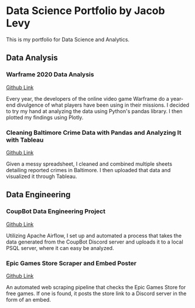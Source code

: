# Data Science Portfolio by Jacob Levy
This is my portfolio for Data Science and Analytics. 

## Data Analysis 
### Warframe 2020 Data Analysis
[Github Link](https://github.com/Jlevy0/Jlevy0.github.io/blob/main/Notebooks/Warframe2020DataAnalysis.ipynb)

Every year, the developers of the online video game Warframe do a year-end divulgence of what players have been using in their missions. I decided to try my hand at analyzing the data using Python's pandas library. I then plotted my findings using Plotly.

### Cleaning Baltimore Crime Data with Pandas and Analyzing It with Tableau
[Github Link](https://github.com/Jlevy0/Jlevy0.github.io/blob/main/Notebooks/Baltimore_Crime_Cleaning.ipynb)

Given a messy spreadsheet, I cleaned and combined multiple sheets detailing reported crimes in Baltimore. I then uploaded that data and visualized it through Tableau.

## Data Engineering
### CoupBot Data Engineering Project
[Github Link](https://github.com/Jlevy0/CoupBot-Data-Engineering-Project)

Utilizing Apache Airflow, I set up and automated a process that takes the data generated from the CoupBot Discord server and uploads it to a local PSQL server, where it can easy be analyzed. 

### Epic Games Store Scraper and Embed Poster
[Github Link](https://github.com/Jlevy0/Epic-Games-Store-Scraper-and-Embed-Poster)

An automated web scraping pipeline that checks the Epic Games Store for free games. If one is found, it posts the store link to a Discord server in the form of an embed.
